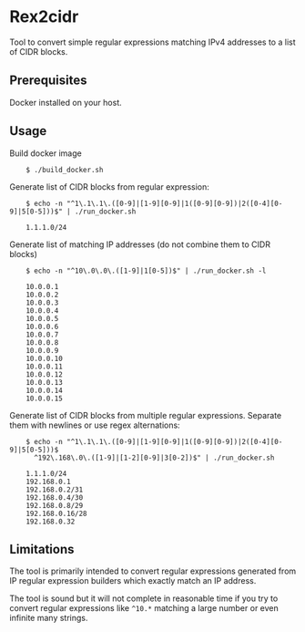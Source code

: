 # Rex2cidr

Tool to convert simple regular expressions matching IPv4 addresses to a list of CIDR blocks.

## Prerequisites

Docker installed on your host.

## Usage

Build docker image

        $ ./build_docker.sh

Generate list of CIDR blocks from regular expression:

        $ echo -n "^1\.1\.1\.([0-9]|[1-9][0-9]|1([0-9][0-9])|2([0-4][0-9]|5[0-5]))$" | ./run_docker.sh

        1.1.1.0/24

Generate list of matching IP addresses (do not combine them to CIDR blocks)

        $ echo -n "^10\.0\.0\.([1-9]|1[0-5])$" | ./run_docker.sh -l
        
        10.0.0.1
        10.0.0.2
        10.0.0.3
        10.0.0.4
        10.0.0.5
        10.0.0.6
        10.0.0.7
        10.0.0.8
        10.0.0.9
        10.0.0.10
        10.0.0.11
        10.0.0.12
        10.0.0.13
        10.0.0.14
        10.0.0.15

Generate list of CIDR blocks from multiple regular expressions. Separate them with newlines or use regex alternations:

        $ echo -n "^1\.1\.1\.([0-9]|[1-9][0-9]|1([0-9][0-9])|2([0-4][0-9]|5[0-5]))$
          ^192\.168\.0\.([1-9]|[1-2][0-9]|3[0-2])$" | ./run_docker.sh

        1.1.1.0/24
        192.168.0.1
        192.168.0.2/31
        192.168.0.4/30
        192.168.0.8/29
        192.168.0.16/28
        192.168.0.32



## Limitations

The tool is primarily intended to convert regular expressions generated from IP regular expression builders which exactly match an IP address.

The tool is sound but it will not complete in reasonable time if you try to convert regular expressions like `^10.*` matching a large number or even infinite many strings.
